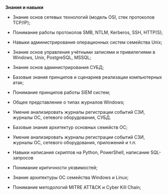 **Знания и навыки**

- Знание основ сетевых технологий (модель OSI, стек протоколов TCP/IP);
- Понимание работы протоколов SMB, NTLM, Kerberos, SSH, HTTP(S);

- Навыки администрирования операционных систем семейства Unix;

- Знание основ управления учётными записями и привилегиями в Windows, Unix, PostgreSQL, MSSQL;
- Знание основ администрирования СУБД;

- Базовые знания принципов и сценариев реализации компьютерных атак;
- Понимание принципов работы SIEM систем;

- Общее представление о типах журналов Windows;
- Умение анализировать журналы регистрации событий СЗИ, журналы ОС, сетевого оборудования, СУБД.

- Базовые знания архитектур основных семейств ОС;
- Умение анализировать журналы регистрации событий СЗИ, журналы ОС, сетевого оборудования, приложений и т.п.

- Навыки написания скриптов на Python, PowerShell, написание SQL-запросов

- Понимание критичности уязвимостей;
- Знание архитектуры ОС семейства Windows и Linux;
- Понимание методологий MITRE ATT&CK и Cyber Kill Chain;
